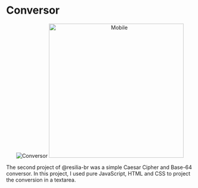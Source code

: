 # Conversor

<p align="center">
  <img src="./conversor-web.gif" alt="Conversor"/>
  <img src="./conversor.gif" height="362px" alt="Mobile"/>
</p>


The second project of @resilia-br was a simple Caesar Cipher and Base-64 conversor. In this project, I used pure JavaScript, HTML and CSS to project the conversion in a textarea. 

